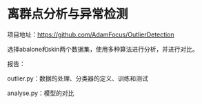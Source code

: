 # 离群点分析与异常检测

项目地址：https://github.com/AdamFocus/OutlierDetection



选择abalone和skin两个数据集，使用多种算法进行分析，并进行对比。



报告：

outlier.py：数据的处理、分类器的定义、训练和测试

analyse.py：模型的对比
